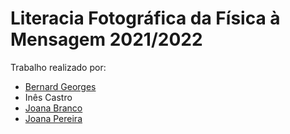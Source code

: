 # Literacia Fotográfica da Física à Mensagem 2021/2022

Trabalho realizado por:


- [Bernard Georges](https://github.com/BernardGeorges)
- Inês Castro
- [Joana Branco](https://github.com/joanabranco)
- [Joana Pereira](https://github.com/JoanaP02)



